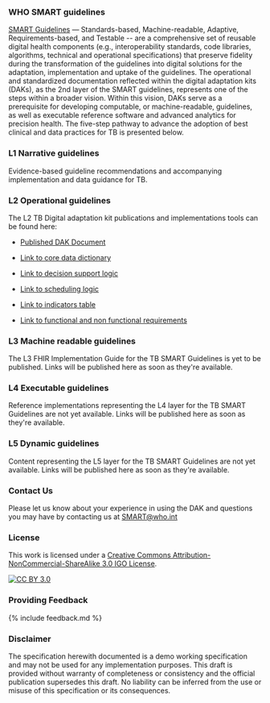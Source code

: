<!---Note: Remove this below div element for releasing, only to maintain for main branch -->

### WHO SMART guidelines 
[SMART Guidelines](https://www.who.int/teams/digital-health-and-innovation/smart-guidelines/) — Standards-based, Machine-readable, Adaptive, Requirements-based, and Testable -- are a comprehensive set of reusable digital health components (e.g., interoperability standards, code libraries, algorithms, technical and operational specifications) that preserve fidelity during the transformation of the guidelines into digital solutions for the adaptation, implementation and uptake of the guidelines. The operational and standardized documentation reflected within the digital adaptation kits (DAKs), as the 2nd layer of the SMART guidelines, represents one of the steps within a broader vision. Within this vision, DAKs serve as a prerequisite for developing computable, or machine-readable, guidelines, as well as executable reference software and advanced analytics for precision health. The five-step pathway to advance the adoption of best clinical and data practices for TB is presented below.

### L1 Narrative guidelines
Evidence-based guideline recommendations and accompanying implementation and data guidance for TB.

### L2 Operational guidelines
The L2 TB Digital adaptation kit publications and implementations tools can be found here:

<!-- insert links inside the parentheses below --->
- [Published DAK Document](https://iris.who.int/handle/10665/376631)

- [Link to core data dictionary](smart.who.int/dak-tb/dictionary)
 
- [Link to decision support logic](smart.who.int/dak-tb/decision-logic)

- [Link to scheduling logic](smart.who.int/dak-tb/scheduling-logic)

- [Link to indicators table](smart.who.int/dak-tb/indicators)
 
- [Link to functional and non functional requirements](smart.who.int/dak-tb/system-requirements)

### L3 Machine readable guidelines
The L3 FHIR Implementation Guide for the TB SMART Guidelines is yet to be published. Links will be published here as soon as they're available.

### L4 Executable guidelines
Reference implementations representing the L4 layer for the TB SMART Guidelines are not yet available. Links will be published here as soon as they're available.

### L5 Dynamic guidelines
Content representing the L5 layer for the TB SMART Guidelines are not yet available. Links will be published here as soon as they're available.

### Contact Us
<p>Please let us know about your experience in using the DAK and questions you may have by contacting us at <a href= "mailto:SMART@who.int?subject = DAK Feedback">SMART@who.int</a></p>

### License
This work is licensed under a
[Creative Commons Attribution-NonCommercial-ShareAlike 3.0 IGO License][cc-by].

[![CC BY 3.0][cc-by-image]][cc-by]

[cc-by]: http://creativecommons.org/licenses/by-nc-sa/3.0/igo/
[cc-by-image]: https://i.creativecommons.org/l/by-nc-sa/3.0/igo/88x31.png
[cc-by-shield]: https://img.shields.io/badge/License-CC%20BY%203.0-lightgrey.svg

### Providing Feedback
{% include feedback.md %}

<!-- for main branch of DAK repos only, remove while releases -->
### Disclaimer
The specification herewith documented is a demo working specification and may not be used for any implementation purposes. This draft is provided without warranty of completeness or consistency and the official publication supersedes this draft. No liability can be inferred from the use or misuse of this specification or its consequences.
